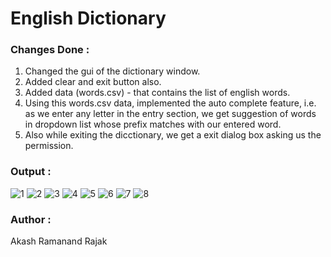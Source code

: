 # English Dictionary

### Changes Done :

1. Changed the gui of the dictionary window.
2. Added clear and exit button also.
3. Added data (words.csv) - that contains the list of english words.
4. Using this words.csv data, implemented the auto complete feature, i.e. as we enter any letter in the entry section, we get suggestion of words in dropdown list whose prefix matches with our entered word. 
5. Also while exiting the dicctionary, we get a exit dialog box asking us the permission. 

### Output :
![1](https://user-images.githubusercontent.com/57003737/122014586-edbcba80-cddc-11eb-9fa0-4cf65443a11e.png)
![2](https://user-images.githubusercontent.com/57003737/122014607-f1e8d800-cddc-11eb-902c-2d8e2b51252d.png)
![3](https://user-images.githubusercontent.com/57003737/122014617-f4e3c880-cddc-11eb-913a-aa484da6d62c.png)
![4](https://user-images.githubusercontent.com/57003737/122014624-f7deb900-cddc-11eb-9a9d-a66202bc1a97.png)
![5](https://user-images.githubusercontent.com/57003737/122014633-f9a87c80-cddc-11eb-9e2b-7de98f902457.png)
![6](https://user-images.githubusercontent.com/57003737/122014638-fc0ad680-cddc-11eb-9985-f98b4e6b2f65.png)
![7](https://user-images.githubusercontent.com/57003737/122014643-fdd49a00-cddc-11eb-8812-c30c4fed4e7b.png)
![8](https://user-images.githubusercontent.com/57003737/122014652-0036f400-cddd-11eb-9b45-7c7577f5251c.png)

### Author :
Akash Ramanand Rajak
